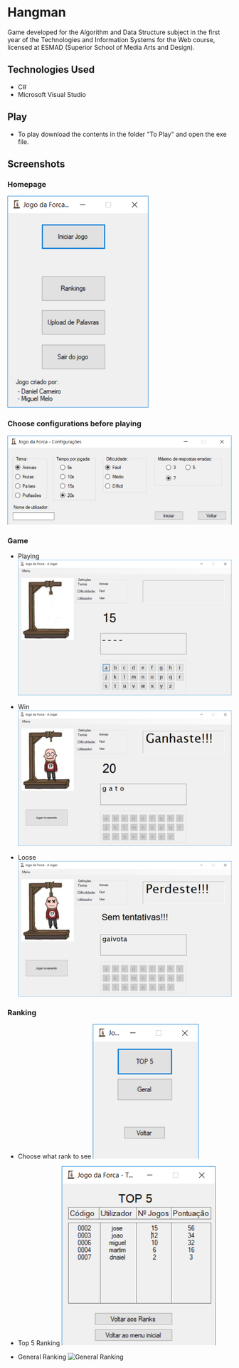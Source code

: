 # Hangman

Game developed for the Algorithm and Data Structure subject in the first year of the Technologies and Information Systems for the Web course, licensed at ESMAD (Superior School of Media Arts and Design).


## Technologies Used

* C#
* Microsoft Visual Studio

## Play
* To play download the contents in the folder "To Play" and open the exe file.

## Screenshots

### Homepage
![Home](Screenshots/home.png?raw=true)

### Choose configurations before playing
![Config](Screenshots/config.png?raw=true)

### Game

* Playing
![Playing](Screenshots/playing.png?raw=true)

* Win
![Win](Screenshots/win.png?raw=true)

* Loose
![Loose](Screenshots/loose.png?raw=true)

### Ranking

* Choose what rank to see
![Choose Rank](Screenshots/rank.png?raw=true)

* Top 5 Ranking
![Top 5 Ranking](Screenshots/top5-Rank.png?raw=true)

* General Ranking
![General Ranking](Screenshots/general-Ranking.png?raw=true)
